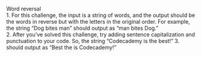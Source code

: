 Word reversal<br/>
	1. For this challenge, the input is a string of words, and the output should be the words in reverse but with the letters in the original order. 
  For example, the string “Dog bites man” should output as “man bites Dog.”<br/>
  2. After you’ve solved this challenge, try adding sentence capitalization and punctuation to your code. So, the string “Codecademy is the best!” 
  3. should output as “Best the is Codecademy!”<br/>


